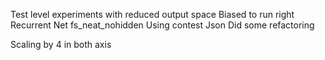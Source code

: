 Test level experiments with reduced output space
Biased to run right
Recurrent Net
fs_neat_nohidden
Using contest Json
Did some refactoring


Scaling by 4 in both axis